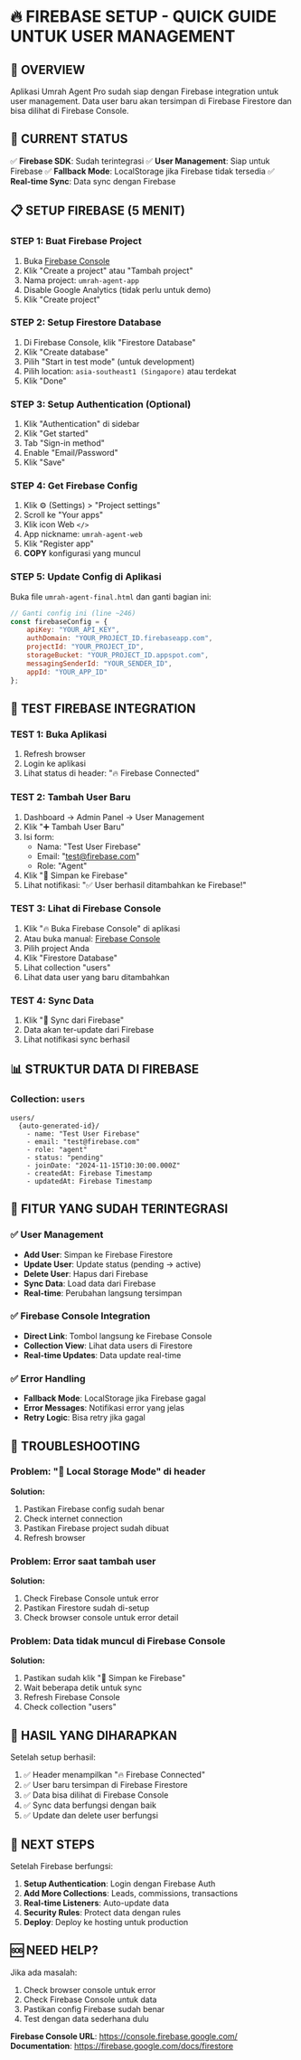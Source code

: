 # 🔥 FIREBASE SETUP - QUICK GUIDE UNTUK USER MANAGEMENT

## 🎯 OVERVIEW
Aplikasi Umrah Agent Pro sudah siap dengan Firebase integration untuk user management. Data user baru akan tersimpan di Firebase Firestore dan bisa dilihat di Firebase Console.

## 🚀 CURRENT STATUS
✅ **Firebase SDK**: Sudah terintegrasi
✅ **User Management**: Siap untuk Firebase
✅ **Fallback Mode**: LocalStorage jika Firebase tidak tersedia
✅ **Real-time Sync**: Data sync dengan Firebase

## 📋 SETUP FIREBASE (5 MENIT)

### STEP 1: Buat Firebase Project
1. Buka [Firebase Console](https://console.firebase.google.com/)
2. Klik "Create a project" atau "Tambah project"
3. Nama project: `umrah-agent-app`
4. Disable Google Analytics (tidak perlu untuk demo)
5. Klik "Create project"

### STEP 2: Setup Firestore Database
1. Di Firebase Console, klik "Firestore Database"
2. Klik "Create database"
3. Pilih "Start in test mode" (untuk development)
4. Pilih location: `asia-southeast1 (Singapore)` atau terdekat
5. Klik "Done"

### STEP 3: Setup Authentication (Optional)
1. Klik "Authentication" di sidebar
2. Klik "Get started"
3. Tab "Sign-in method"
4. Enable "Email/Password"
5. Klik "Save"

### STEP 4: Get Firebase Config
1. Klik ⚙️ (Settings) > "Project settings"
2. Scroll ke "Your apps"
3. Klik icon Web `</>`
4. App nickname: `umrah-agent-web`
5. Klik "Register app"
6. **COPY** konfigurasi yang muncul

### STEP 5: Update Config di Aplikasi
Buka file `umrah-agent-final.html` dan ganti bagian ini:

```javascript
// Ganti config ini (line ~246)
const firebaseConfig = {
    apiKey: "YOUR_API_KEY",
    authDomain: "YOUR_PROJECT_ID.firebaseapp.com",
    projectId: "YOUR_PROJECT_ID",
    storageBucket: "YOUR_PROJECT_ID.appspot.com",
    messagingSenderId: "YOUR_SENDER_ID",
    appId: "YOUR_APP_ID"
};
```

## 🧪 TEST FIREBASE INTEGRATION

### TEST 1: Buka Aplikasi
1. Refresh browser
2. Login ke aplikasi
3. Lihat status di header: "🔥 Firebase Connected"

### TEST 2: Tambah User Baru
1. Dashboard → Admin Panel → User Management
2. Klik "➕ Tambah User Baru"
3. Isi form:
   - Nama: "Test User Firebase"
   - Email: "test@firebase.com"
   - Role: "Agent"
4. Klik "💾 Simpan ke Firebase"
5. Lihat notifikasi: "✅ User berhasil ditambahkan ke Firebase!"

### TEST 3: Lihat di Firebase Console
1. Klik "🔥 Buka Firebase Console" di aplikasi
2. Atau buka manual: [Firebase Console](https://console.firebase.google.com/)
3. Pilih project Anda
4. Klik "Firestore Database"
5. Lihat collection "users"
6. Lihat data user yang baru ditambahkan

### TEST 4: Sync Data
1. Klik "🔄 Sync dari Firebase"
2. Data akan ter-update dari Firebase
3. Lihat notifikasi sync berhasil

## 📊 STRUKTUR DATA DI FIREBASE

### Collection: `users`
```
users/
  {auto-generated-id}/
    - name: "Test User Firebase"
    - email: "test@firebase.com"
    - role: "agent"
    - status: "pending"
    - joinDate: "2024-11-15T10:30:00.000Z"
    - createdAt: Firebase Timestamp
    - updatedAt: Firebase Timestamp
```

## 🎯 FITUR YANG SUDAH TERINTEGRASI

### ✅ User Management
- **Add User**: Simpan ke Firebase Firestore
- **Update User**: Update status (pending → active)
- **Delete User**: Hapus dari Firebase
- **Sync Data**: Load data dari Firebase
- **Real-time**: Perubahan langsung tersimpan

### ✅ Firebase Console Integration
- **Direct Link**: Tombol langsung ke Firebase Console
- **Collection View**: Lihat data users di Firestore
- **Real-time Updates**: Data update real-time

### ✅ Error Handling
- **Fallback Mode**: LocalStorage jika Firebase gagal
- **Error Messages**: Notifikasi error yang jelas
- **Retry Logic**: Bisa retry jika gagal

## 🔧 TROUBLESHOOTING

### Problem: "📱 Local Storage Mode" di header
**Solution:**
1. Pastikan Firebase config sudah benar
2. Check internet connection
3. Pastikan Firebase project sudah dibuat
4. Refresh browser

### Problem: Error saat tambah user
**Solution:**
1. Check Firebase Console untuk error
2. Pastikan Firestore sudah di-setup
3. Check browser console untuk error detail

### Problem: Data tidak muncul di Firebase Console
**Solution:**
1. Pastikan sudah klik "💾 Simpan ke Firebase"
2. Wait beberapa detik untuk sync
3. Refresh Firebase Console
4. Check collection "users"

## 🎉 HASIL YANG DIHARAPKAN

Setelah setup berhasil:
1. ✅ Header menampilkan "🔥 Firebase Connected"
2. ✅ User baru tersimpan di Firebase Firestore
3. ✅ Data bisa dilihat di Firebase Console
4. ✅ Sync data berfungsi dengan baik
5. ✅ Update dan delete user berfungsi

## 📱 NEXT STEPS

Setelah Firebase berfungsi:
1. **Setup Authentication**: Login dengan Firebase Auth
2. **Add More Collections**: Leads, commissions, transactions
3. **Real-time Listeners**: Auto-update data
4. **Security Rules**: Protect data dengan rules
5. **Deploy**: Deploy ke hosting untuk production

## 🆘 NEED HELP?

Jika ada masalah:
1. Check browser console untuk error
2. Check Firebase Console untuk data
3. Pastikan config Firebase sudah benar
4. Test dengan data sederhana dulu

**Firebase Console URL**: https://console.firebase.google.com/
**Documentation**: https://firebase.google.com/docs/firestore
